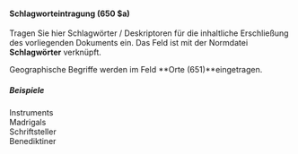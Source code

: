 #### Schlagworteintragung **(650 $a)**  

Tragen Sie hier Schlagwörter / Deskriptoren für die inhaltliche Erschließung des vorliegenden Dokuments ein.  Das Feld ist mit der Normdatei **Schlagwörter** verknüpft.   
  
Geographische Begriffe werden im Feld **Orte (651)**eingetragen.  
  
##### Beispiele  
Instruments   
Madrigals   
Schriftsteller   
Benediktiner
